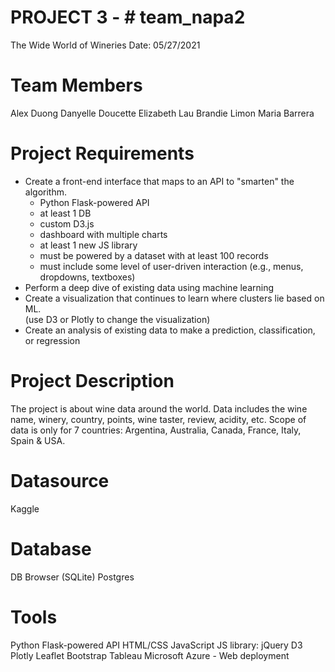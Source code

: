 # PROJECT 3 - # team_napa2
The Wide World of Wineries
Date: 05/27/2021

# Team Members
Alex Duong
Danyelle Doucette
Elizabeth Lau
Brandie Limon
Maria Barrera

# Project Requirements 
- Create a front-end interface that maps to an API to "smarten" the algorithm.
    - Python Flask-powered API
    - at least 1 DB
    - custom D3.js
    - dashboard with multiple charts
    - at least 1 new JS library
    - must be powered by a dataset with at least 100 records
    - must include some level of user-driven interaction (e.g., menus, dropdowns, textboxes)
- Perform a deep dive of existing data using machine learning
- Create a visualization that continues to learn where clusters lie based on ML.  
    (use D3 or Plotly to change the visualization)
- Create an analysis of existing data to make a prediction, classification, or regression

# Project Description 
The project is about wine data around the world. Data includes the wine name, winery, country, points, wine taster, review, acidity, etc.  Scope of data is only for 7 countries:  Argentina, Australia, Canada, France, Italy, Spain & USA.

# Datasource 
Kaggle

# Database 
DB Browser (SQLite)
Postgres

# Tools
Python Flask-powered API
HTML/CSS
JavaScript
JS library: jQuery
D3
Plotly
Leaflet
Bootstrap
Tableau
Microsoft Azure - Web deployment

